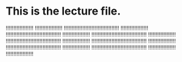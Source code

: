 # This is the lecture file. 

!!!!!!!!!!!!!!!!!!
!!!!!!!!!!!!!!!!!!
!!!!!!!!!!!!!!!!!!!!!!!!!!!!!!!!!!!!
!!!!!!!!!!!!!!!!!!
!!!!!!!!!!!!!!!!!!!!!!!!!!!!!!!!!!!!
!!!!!!!!!!!!!!!!!!
!!!!!!!!!!!!!!!!!!!!!!!!!!!!!!!!!!!!
!!!!!!!!!!!!!!!!!!
!!!!!!!!!!!!!!!!!!!!!!!!!!!!!!!!!!!!
!!!!!!!!!!!!!!!!!!
!!!!!!!!!!!!!!!!!!!!!!!!!!!!!!!!!!!!
!!!!!!!!!!!!!!!!!!
!!!!!!!!!!!!!!!!!!!!!!!!!!!!!!!!!!!!
!!!!!!!!!!!!!!!!!!
!!!!!!!!!!!!!!!!!!!!!!!!!!!!!!!!!!!!
!!!!!!!!!!!!!!!!!!
!!!!!!!!!!!!!!!!!!